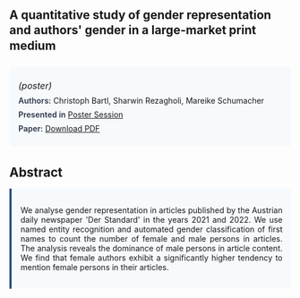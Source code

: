 
<style>    
    h2 {
        margin-top: 0;
        margin-bottom: 1.5rem;
        line-height: 1.3;
    }
    
    h3 {
        margin-top: 2rem;
        margin-bottom: 1rem;
        font-size: 1.4rem;
        font-weight:bold;
    }
    
    .metadata {
        background-color: #f7fafc;
        padding: 1rem;
        border-radius: 6px;
        margin-bottom: 2rem;
    }
    
    .metadata p {
        margin: 0.5rem 0;
    }
    
    .abstract {
        text-align: justify;
        padding: 1rem;
        background-color: #f7fafc;
        border-left: 4px solid #2c5282;
        border-radius: 0 6px 6px 0;
    }
    
    strong {
        color: #2d3748;
        font-weight: 600;
    }
</style>
<main role="main">
<h2>A quantitative study of gender representation and authors' gender in a large-market print medium</h2>

<section class="metadata">
<p style='font-size:1rem'><i>(poster)</i></p>
<p><strong>Authors:</strong> Christoph Bartl, Sharwin Rezagholi, Mareike Schumacher</p>
<p><strong>Presented in</strong> <a href='/programme/#postersession'>Poster Session</a></p>
<p><strong>Paper:</strong> <a href="https://ceur-ws.org/Vol-3558/paper41.pdf">Download PDF</a></p>
</section>

<section>
<h3>Abstract</h3>
<div class="abstract">
<p>We analyse gender representation in articles published by the Austrian daily newspaper 'Der Standard' in the years 2021 and 2022. We use named entity recognition and automated gender classification of first names to count the number of female and male persons in articles. The analysis reveals the dominance of male persons in article content. We find that female authors exhibit a significantly higher tendency to mention female persons in their articles.</p>
</div>
</section>
</main>